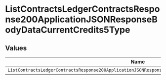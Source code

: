 # ListContractsLedgerContractsResponse200ApplicationJSONResponseBodyDataCurrentCredits5Type


## Values

| Name                                                                                                      | Value                                                                                                     |
| --------------------------------------------------------------------------------------------------------- | --------------------------------------------------------------------------------------------------------- |
| `ListContractsLedgerContractsResponse200ApplicationJSONResponseBodyDataCurrentCredits5TypeCreditCredited` | CREDIT_CREDITED                                                                                           |